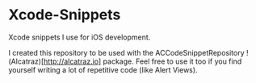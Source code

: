 # Xcode-Snippets
Xcode snippets I use for iOS development.

I created this repository to be used with the ACCodeSnippetRepository !(Alcatraz)[http://alcatraz.io] package. Feel free to use it too if you find yourself writing a lot of repetitive code (like Alert Views).
